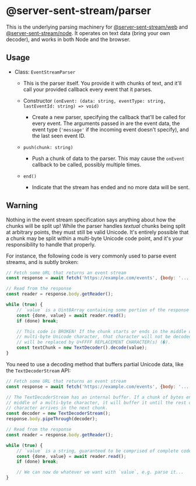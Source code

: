 # @server-sent-stream/parser

This is the underlying parsing machinery for [@server-sent-stream/web](https://www.npmjs.com/package/@server-sent-stream/web) and [@server-sent-stream/node](https://www.npmjs.com/package/@server-sent-stream/node). It operates on text data (bring your own decoder), and works in both Node and the browser.

## Usage

- Class: `EventStreamParser`
  - This is the parser itself. You provide it with chunks of text, and it'll call your provided callback every event that it parses.

  - Constructor `(onEvent: (data: string, eventType: string, lastEventId: string) => void)`
    - Create a new parser, specifying the callback that'll be called for every event. The arguments passed in are the event data, the event type (`'message'` if the incoming event doesn't specify), and the last seen event ID.
  - `push(chunk: string)`
    - Push a chunk of data to the parser. This may cause the `onEvent` callback to be called, possibly multiple times.
  - `end()`
    - Indicate that the stream has ended and no more data will be sent.

## Warning

Nothing in the event stream specification says anything about how the chunks will be split up! While the parser handles *textual* chunks being split at arbitrary points, they must still be valid Unicode. It's entirely possible that a chunk may be split within a multi-byte Unicode code point, and it's your responsibility to handle that properly.

For instance, the following code is very commonly used to parse event streams, and is subtly broken:

```js
// Fetch some URL that returns an event stream
const response = await fetch('https://example.com/events', {body: '...'});

// Read from the response
const reader = response.body.getReader();

while (true) {
    // `value` is a Uint8Array containing some portion of the response body.
    const {done, value} = await reader.read();
    if (done) break;

    // This code is BROKEN! If the chunk starts or ends in the middle of a
    // multi-byte Unicode character, that character will not be decoded, and
    // will be replaced by U+FFFF REPLACEMENT CHARACTER(s) (�).
    const textChunk = new TextDecoder().decode(value);
}
```

You need to use a decoding method that buffers partial Unicode data, like the `TextDecoderStream` API:
```js
// Fetch some URL that returns an event stream
const response = await fetch('https://example.com/events', {body: '...'});

// The TextDecoderStream has an internal buffer. If a chunk of bytes ends in the
// middle of a multi-byte character, it will buffer it until the rest of the
// character arrives in the next chunk.
const decoder = new TextDecoderStream();
response.body.pipeThrough(decoder);

// Read from the response
const reader = response.body.getReader();

while (true) {
    // `value` is a string, guaranteed to be comprised of complete code points.
    const {done, value} = await reader.read();
    if (done) break;

    // We can now do whatever we want with `value`, e.g. parse it...
}
```
